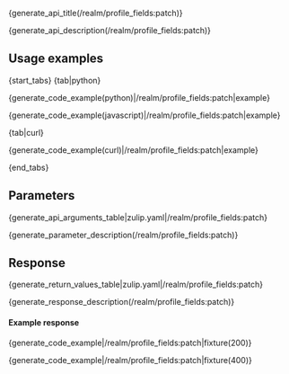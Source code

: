 {generate_api_title(/realm/profile_fields:patch)}

{generate_api_description(/realm/profile_fields:patch)}

## Usage examples

{start_tabs}
{tab|python}

{generate_code_example(python)|/realm/profile_fields:patch|example}

{generate_code_example(javascript)|/realm/profile_fields:patch|example}

{tab|curl}

{generate_code_example(curl)|/realm/profile_fields:patch|example}

{end_tabs}

## Parameters

{generate_api_arguments_table|zulip.yaml|/realm/profile_fields:patch}

{generate_parameter_description(/realm/profile_fields:patch)}

## Response

{generate_return_values_table|zulip.yaml|/realm/profile_fields:patch}


{generate_response_description(/realm/profile_fields:patch)}

#### Example response

{generate_code_example|/realm/profile_fields:patch|fixture(200)}

{generate_code_example|/realm/profile_fields:patch|fixture(400)}
